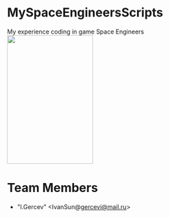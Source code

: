 # MySpaceEngineersScripts
My experience coding in game Space Engineers
<img src="https://www.4netplayers.com/wp-content/uploads/2018/06/spaceengineers_logo_300_smaller.png" width="200" height="300" />




# <a name="team-members"></a>Team Members
* "I.Gercev" <IvanSun@gercevi@mail.ru>

